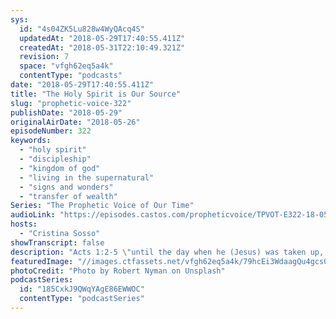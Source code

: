 ```yaml
---
sys:
  id: "4s04ZK5Lu828w4WyQAcq4S"
  updatedAt: "2018-05-29T17:40:55.411Z"
  createdAt: "2018-05-31T22:10:49.321Z"
  revision: 7
  space: "vfgh62eq5a4k"
  contentType: "podcasts"
date: "2018-05-29T17:40:55.411Z"
title: "The Holy Spirit is Our Source"
slug: "prophetic-voice-322"
publishDate: "2018-05-29"
originalAirDate: "2018-05-26"
episodeNumber: 322
keywords:
  - "holy spirit"
  - "discipleship"
  - "kingdom of god"
  - "living in the supernatural"
  - "signs and wonders"
  - "transfer of wealth"
Series: "The Prophetic Voice of Our Time"
audioLink: "https://episodes.castos.com/propheticvoice/TPVOT-E322-18-05-26-27-The-Holy-Spirit-is-Our-Source.mp3"
hosts:
  - "Cristina Sosso"
showTranscript: false
description: "Acts 1:2-5 \"until the day when he (Jesus) was taken up, after he had given commands through the Holy Spirit to the apostles whom he had chosen. He presented himself alive to them after his suffering by many proofs, appearing to them during forty days and speaking about the kingdom of God. And while staying with them he ordered them not to depart from Jerusalem, but to wait for the promise of the Father, which, he said, 'you heard from me; for John baptized with water, but you will be baptized with the Holy Spirit not many days from now.'\"\n"
featuredImage: "//images.ctfassets.net/vfgh62eq5a4k/79hcEi3WdaagQu4gcs0c8S/e805ce4f0e640261d4aa17c02976b7ec/robert-nyman-442994-unsplash.jpg"
photoCredit: "Photo by Robert Nyman on Unsplash"
podcastSeries:
  id: "185CxkJ9QWqYAgE86EWWOC"
  contentType: "podcastSeries"
---
```

